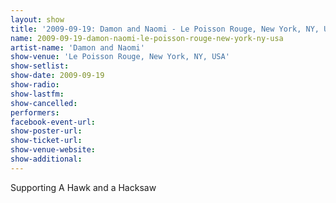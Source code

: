 ```yaml
---
layout: show
title: '2009-09-19: Damon and Naomi - Le Poisson Rouge, New York, NY, USA'
name: 2009-09-19-damon-naomi-le-poisson-rouge-new-york-ny-usa
artist-name: 'Damon and Naomi'
show-venue: 'Le Poisson Rouge, New York, NY, USA'
show-setlist: 
show-date: 2009-09-19
show-radio: 
show-lastfm: 
show-cancelled: 
performers: 
facebook-event-url: 
show-poster-url: 
show-ticket-url: 
show-venue-website: 
show-additional: 
---
```


Supporting A Hawk and a Hacksaw